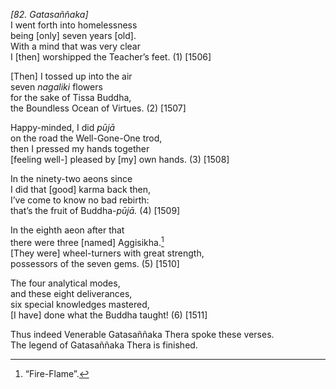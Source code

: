*\[82. Gatasaññaka\]*  
I went forth into homelessness  
being \[only\] seven years \[old\].  
With a mind that was very clear  
I \[then\] worshipped the Teacher’s feet. (1) \[1506\]

\[Then\] I tossed up into the air  
seven *nagaliki* flowers  
for the sake of Tissa Buddha,  
the Boundless Ocean of Virtues. (2) \[1507\]

Happy-minded, I did *pūjā*  
on the road the Well-Gone-One trod,  
then I pressed my hands together  
\[feeling well-\] pleased by \[my\] own hands. (3) \[1508\]

In the ninety-two aeons since  
I did that \[good\] karma back then,  
I’ve come to know no bad rebirth:  
that’s the fruit of Buddha-*pūjā.* (4) \[1509\]

In the eighth aeon after that  
there were three \[named\] Aggisikha.[^1]  
\[They were\] wheel-turners with great strength,  
possessors of the seven gems. (5) \[1510\]

The four analytical modes,  
and these eight deliverances,  
six special knowledges mastered,  
\[I have\] done what the Buddha taught! (6) \[1511\]

Thus indeed Venerable Gatasaññaka Thera spoke these verses.  
The legend of Gatasaññaka Thera is finished.

[^1]: “Fire-Flame”.
